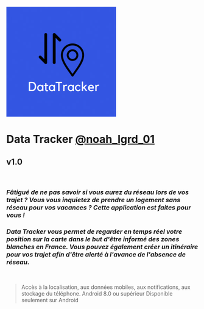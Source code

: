 ![Screenshot](logo.png)
# **Data Tracker** [@noah_lgrd_01](https://instagram.com/noah_lgrd_01?igshid=YmMyMTA2M2Y=)
## v1.0

<br>

### _Fâtigué de ne pas savoir si vous aurez du réseau lors de vos trajet ? Vous vous inquietez de prendre un logement sans réseau pour vos vacances ? Cette application est faites pour vous !_
### _Data Tracker vous permet de regarder en temps réel votre position sur la carte dans le but d'être informé des zones blanches en France. Vous pouvez également créer un itinéraire pour vos trajet afin d'être alerté à l'avance de l'absence de réseau._

<br>

> Accès à la localisation, aux données mobiles, aux notifications, aux stockage du téléphone.
> Android 8.0 ou supérieur
> Disponible seulement sur Android
